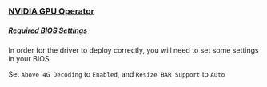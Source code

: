 ### [NVIDIA GPU Operator](https://github.com/anultravioletaurora/OpenAI-Discord-Bridge)

##### [Required BIOS Settings](https://forums.developer.nvidia.com/t/nvidia-smi-no-devices-were-found-rtx-4060-on-ubuntu-22-04/294687/4)
In order for the driver to deploy correctly, you will need to set some settings in your BIOS.

Set ```Above 4G Decoding``` to ```Enabled```, and ```Resize BAR Support``` to ```Auto```